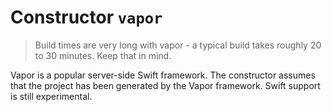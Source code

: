 # Constructor `vapor`

> Build times are very long with vapor - a typical build takes roughly 20 to 30 minutes. Keep that in mind.

Vapor is a popular server-side Swift framework. The constructor assumes that the project has been generated by the Vapor framework. Swift support is still experimental.